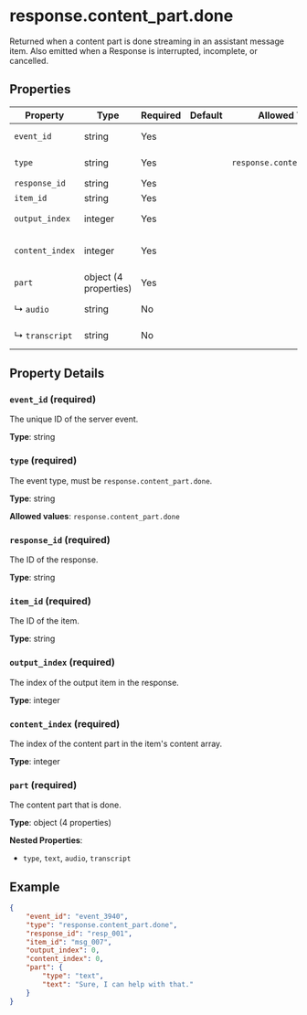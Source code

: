 # response.content_part.done

Returned when a content part is done streaming in an assistant message item.
Also emitted when a Response is interrupted, incomplete, or cancelled.


## Properties

| Property | Type | Required | Default | Allowed Values | Description |
| -------- | ---- | -------- | ------- | -------------- | ----------- |
| `event_id` | string | Yes |  |  | The unique ID of the server event. |
| `type` | string | Yes |  | `response.content_part.done` | The event type, must be `response.content_part.done`. |
| `response_id` | string | Yes |  |  | The ID of the response. |
| `item_id` | string | Yes |  |  | The ID of the item. |
| `output_index` | integer | Yes |  |  | The index of the output item in the response. |
| `content_index` | integer | Yes |  |  | The index of the content part in the item's content array. |
| `part` | object (4 properties) | Yes |  |  | The content part that is done. |
|   ↳ `audio` | string | No |  |  | Base64-encoded audio data (if type is "audio"). |
|   ↳ `transcript` | string | No |  |  | The transcript of the audio (if type is "audio"). |

## Property Details

### `event_id` (required)

The unique ID of the server event.

**Type**: string

### `type` (required)

The event type, must be `response.content_part.done`.

**Type**: string

**Allowed values**: `response.content_part.done`

### `response_id` (required)

The ID of the response.

**Type**: string

### `item_id` (required)

The ID of the item.

**Type**: string

### `output_index` (required)

The index of the output item in the response.

**Type**: integer

### `content_index` (required)

The index of the content part in the item's content array.

**Type**: integer

### `part` (required)

The content part that is done.

**Type**: object (4 properties)

**Nested Properties**:

* `type`, `text`, `audio`, `transcript`

## Example

```json
{
    "event_id": "event_3940",
    "type": "response.content_part.done",
    "response_id": "resp_001",
    "item_id": "msg_007",
    "output_index": 0,
    "content_index": 0,
    "part": {
        "type": "text",
        "text": "Sure, I can help with that."
    }
}

```

